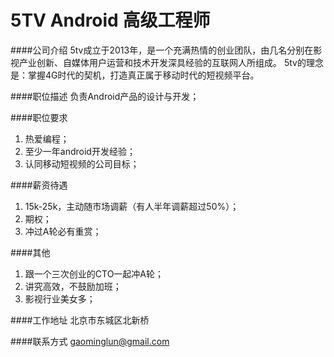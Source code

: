 5TV Android 高级工程师
==========

####公司介绍
5tv成立于2013年，是一个充满热情的创业团队，由几名分别在影视产业创新、自媒体用户运营和技术开发深具经验的互联网人所组成。 
5tv的理念是：掌握4G时代的契机，打造真正属于移动时代的短视频平台。 

####职位描述
负责Android产品的设计与开发；

####职位要求 
1. 热爱编程； 
2. 至少一年android开发经验；
3. 认同移动短视频的公司目标；

####薪资待遇 
1. 15k-25k，主动随市场调薪（有人半年调薪超过50%）；
2. 期权；
3. 冲过A轮必有重赏；

####其他
1. 跟一个三次创业的CTO一起冲A轮；
2. 讲究高效，不鼓励加班；
3. 影视行业美女多；

####工作地址
北京市东城区北新桥

####联系方式
[gaominglun@gmail.com](mailto:gaominglun@gmail.com)
